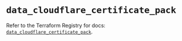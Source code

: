 # `data_cloudflare_certificate_pack`

Refer to the Terraform Registry for docs: [`data_cloudflare_certificate_pack`](https://registry.terraform.io/providers/cloudflare/cloudflare/5.5.0/docs/data-sources/certificate_pack).
